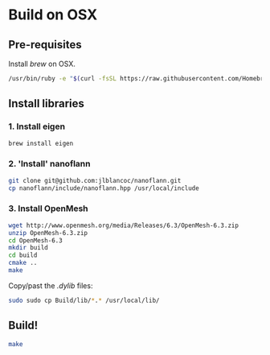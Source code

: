 # Build on OSX

## Pre-requisites

Install *brew* on OSX. 

```bash
/usr/bin/ruby -e "$(curl -fsSL https://raw.githubusercontent.com/Homebrew/install/master/install)"
```

## Install libraries

### 1. Install eigen

```bash
brew install eigen
```

### 2. 'Install' nanoflann

```bash
git clone git@github.com:jlblancoc/nanoflann.git
cp nanoflann/include/nanoflann.hpp /usr/local/include
```

### 3. Install OpenMesh

```bash
wget http://www.openmesh.org/media/Releases/6.3/OpenMesh-6.3.zip
unzip OpenMesh-6.3.zip
cd OpenMesh-6.3
mkdir build
cd build
cmake ..
make
```

Copy/past the *.dylib* files:
```bash
sudo sudo cp Build/lib/*.* /usr/local/lib/
```

## Build!

```bash
make 
```
